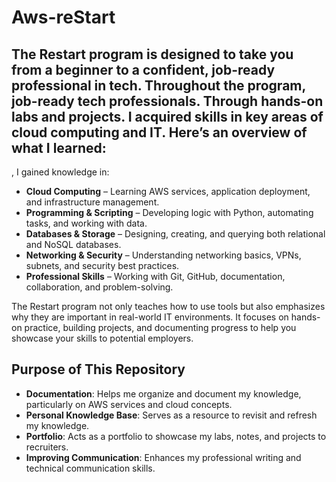 # Aws-reStart

## The Restart program is designed to take you from a beginner to a confident, job-ready professional in tech. Throughout the program, job-ready tech professionals. Through hands-on labs and projects. I acquired skills in key areas of cloud computing and IT. Here’s an overview of what I learned:



, I gained knowledge in:
 - **Cloud Computing** – Learning AWS services, application deployment, and infrastructure management.
 - **Programming & Scripting** – Developing logic with Python, automating tasks, and working with data.
 - **Databases & Storage** – Designing, creating, and querying both relational and NoSQL databases.
 - **Networking & Security** – Understanding networking basics, VPNs, subnets, and security best practices.
 - **Professional Skills** – Working with Git, GitHub, documentation, collaboration, and problem-solving.
   
The Restart program not only teaches how to use tools but also emphasizes why they are important in real-world IT environments. It focuses on hands-on practice, building projects, and documenting progress to help you showcase your skills to potential employers.

## Purpose of This Repository

 - **Documentation**: Helps me organize and document my knowledge, particularly on AWS services and cloud concepts.
 - **Personal Knowledge Base**: Serves as a resource to revisit and refresh my knowledge.
 - **Portfolio**: Acts as a portfolio to showcase my labs, notes, and projects to recruiters.
 - **Improving Communication**: Enhances my professional writing and technical communication skills.
